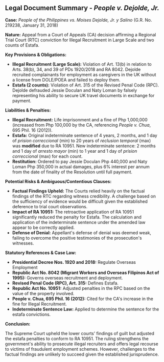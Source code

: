 ## Legal Document Summary - *People v. Dejolde, Jr.*

**Case:** *People of the Philippines vs. Moises Dejolde, Jr. y Salino* (G.R. No. 219238, January 31, 2018)

**Nature:** Appeal from a Court of Appeals (CA) decision affirming a Regional Trial Court (RTC) conviction for Illegal Recruitment in Large Scale and two counts of Estafa.

**Key Provisions & Obligations:**

*   **Illegal Recruitment (Large Scale):** Violation of Art. 13(b) in relation to Arts. 38(b), 34, and 39 of PDs 1920/2018 and RA 8042.  Dejolde recruited complainants for employment as caregivers in the UK without a license from DOLE/POEA and failed to deploy them.
*   **Estafa (2 counts):** Violation of Art. 315 of the Revised Penal Code (RPC). Dejolde defrauded Jessie Doculan and Naty Loman by falsely representing his ability to secure UK travel documents in exchange for payment.

**Liabilities & Penalties:**

*   **Illegal Recruitment:** Life imprisonment and a fine of Php 1,000,000 (increased from Php 100,000 by the CA, referencing *People v. Chua*, 695 Phil. 16 (2012)).
*   **Estafa:** Original indeterminate sentence of 4 years, 2 months, and 1 day of *prision correccional* (min) to 20 years of *reclusion temporal* (max) was **modified** due to RA 10951. New indeterminate sentence: 2 months and 1 day of *arresto mayor* (min) to 1 year and 1 day of *prision correccional* (max) for each count.
*   **Restitution:** Ordered to pay Jessie Doculan Php 440,000 and Naty Loman Php 350,000 in actual damages, plus 6% interest per annum from the date of finality of the Resolution until full payment.

**Potential Risks & Ambiguous/Contentious Clauses:**

*   **Factual Findings Upheld:** The Courts relied heavily on the factual findings of the RTC regarding witness credibility. A challenge based on the sufficiency of evidence would be difficult given the established deference to trial court observations.
*   **Impact of RA 10951:** The retroactive application of RA 10951 significantly reduced the penalty for Estafa. The calculation and application of the indeterminate sentence under the amended law appear to be correctly applied.
*   **Defense of Denial:** Appellant's defense of denial was deemed weak, failing to overcome the positive testimonies of the prosecution's witnesses.

**Statutory References & Case Law:**

*   **Presidential Decree Nos. 1920 and 2018:** Regulate Overseas Employment
*   **Republic Act No. 8042 (Migrant Workers and Overseas Filipinos Act of 1995):** Governs overseas recruitment and deployment.
*   **Revised Penal Code (RPC), Art. 315:** Defines Estafa.
*   **Republic Act No. 10951:** Adjusted penalties in the RPC based on the value of the property involved.
*   **People v. Chua, 695 Phil. 16 (2012):** Cited for the CA's increase in the fine for Illegal Recruitment.
*   **Indeterminate Sentence Law:** Applied to determine the sentence for the estafa convictions.

**Conclusion:**

The Supreme Court upheld the lower courts' findings of guilt but adjusted the estafa penalties to conform to RA 10951. The ruling strengthens the government's ability to prosecute illegal recruiters and offers legal recourse to victims of fraudulent employment schemes. However, challenges to the factual findings are unlikely to succeed given the established jurisprudence.

